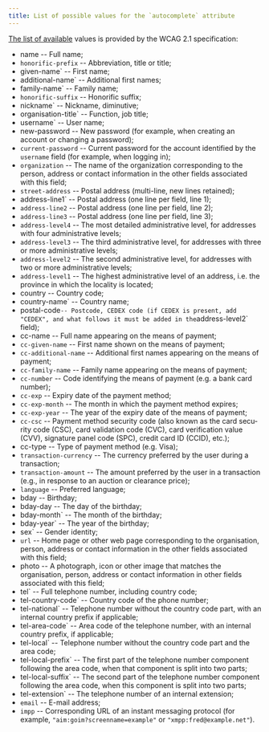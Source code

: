 ```yaml
---
title: List of possible values for the `autocomplete` attribute
---
```


[The list of available](https://www.w3.org/Translations/WCAG21-fr/#input-purposes) values is provided by the WCAG 2.1 specification:

- name -- Full name;
- `honorific-prefix` -- Abbreviation, title or title;
- given-name` -- First name;
- additional-name` -- Additional first names;
- family-name` -- Family name;
- `honorific-suffix` -- Honorific suffix;
- nickname` -- Nickname, diminutive;
- organisation-title` -- Function, job title;
- username` -- User name;
- new-password -- New password (for example, when creating an account or changing a password);
- `current-password` -- Current password for the account identified by the `username` field (for example, when logging in);
- `organization` -- The name of the organization corresponding to the person, address or contact information in the other fields associated with this field;
- `street-address` -- Postal address (multi-line, new lines retained);
- address-line1` -- Postal address (one line per field, line 1);
- `address-line2` -- Postal address (one line per field, line 2);
- `address-line3` -- Postal address (one line per field, line 3);
- `address-level4` -- The most detailed administrative level, for addresses with four administrative levels;
- `address-level3` -- The third administrative level, for addresses with three or more administrative levels;
- `address-level2` -- The second administrative level, for addresses with two or more administrative levels;
- `address-level1` -- The highest administrative level of an address, i.e. the province in which the locality is located;
- country -- Country code;
- country-name` -- Country name;
- postal-code` -- Postcode, CEDEX code (if CEDEX is present, add "CEDEX", and what follows it must be added in the `address-level2` field);
- cc-name -- Full name appearing on the means of payment;
- `cc-given-name` -- First name shown on the means of payment;
- `cc-additional-name` -- Additional first names appearing on the means of payment;
- `cc-family-name` -- Family name appearing on the means of payment;
- `cc-number` -- Code identifying the means of payment (e.g. a bank card number);
- `cc-exp` -- Expiry date of the payment method;
- `cc-exp-month` -- The month in which the payment method expires;
- `cc-exp-year` -- The year of the expiry date of the means of payment;
- `cc-csc` -- Payment method security code <span lang="en">(also known as the card security code (CSC), card validation code (CVC), card verification value (CVV), signature panel code (SPC), credit card ID (CCID), etc.)</span>;
- cc-type -- Type of payment method (e.g. Visa);
- `transaction-currency` -- The currency preferred by the user during a transaction;
- `transaction-amount` -- The amount preferred by the user in a transaction (e.g., in response to an auction or clearance price);
- `language` -- Preferred language;
- bday -- Birthday;
- bday-day -- The day of the birthday;
- bday-month` -- The month of the birthday;
- bday-year` -- The year of the birthday;
- sex` -- Gender identity;
- `url` -- Home page or other web page corresponding to the organisation, person, address or contact information in the other fields associated with this field;
- photo -- A photograph, icon or other image that matches the organisation, person, address or contact information in other fields associated with this field;
- tel` -- Full telephone number, including country code;
- tel-country-code` -- Country code of the phone number;
- tel-national` -- Telephone number without the country code part, with an internal country prefix if applicable;
- tel-area-code` -- Area code of the telephone number, with an internal country prefix, if applicable;
- tel-local` -- Telephone number without the country code part and the area code;
- tel-local-prefix` -- The first part of the telephone number component following the area code, when that component is split into two parts;
- tel-local-suffix` -- The second part of the telephone number component following the area code, when this component is split into two parts;
- tel-extension` -- The telephone number of an internal extension;
- `email` -- E-mail address;
- `impp` -- Corresponding URL of an instant messaging protocol (for example, `"aim:goim?screenname=example"` or `"xmpp:fred@example.net"`).

